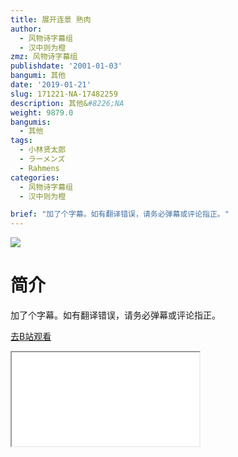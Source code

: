 ```yaml
---
title: 展开连景 熟肉
author:
  - 风物诗字幕组
  - 汉中则为橙
zmz: 风物诗字幕组
publishdate: '2001-01-03'
bangumi: 其他
date: '2019-01-21'
slug: 171221-NA-17482259
description: 其他&#8226;NA
weight: 9879.0
bangumis:
  - 其他
tags:
  - 小林贤太郎
  - ラーメンズ
  - Rahmens
categories:
  - 风物诗字幕组
  - 汉中则为橙

brief: "加了个字幕。如有翻译错误，请务必弹幕或评论指正。"
---
```

![](https://i.imgur.com/epiq63s.jpg)
# 简介  
加了个字幕。如有翻译错误，请务必弹幕或评论指正。  

[去B站观看](https://www.bilibili.com/video/av17482259/)
<div class ="resp-container"><iframe class="testiframe" src="//player.bilibili.com/player.html?aid=17482259"", scrolling="no", allowfullscreen="true" > </iframe></div> 

